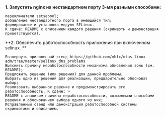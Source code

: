 **1. Запустить nginx на нестандартном порту 3-мя разными способами:**

    переключатели setsebool; 
    добавление нестандартного порта в имеющийся тип; 
    формирование и установка модуля SELinux. 
    К сдаче: README с описанием каждого решения (скриншоты и демонстрация приветствуются). 

**2. Обеспечить работоспособность приложения при включенном selinux. **

    Развернуть приложенный стенд https://github.com/mbfx/otus-linux-adm/tree/master/selinux_dns_problems 
    Выяснить причину неработоспособности механизма обновления зоны (см. README); 
    Предложить решение (или решения) для данной проблемы; 
    Выбрать одно из решений для реализации, предварительно обосновав выбор; 
    Реализовать выбранное решение и продемонстрировать его работоспособность. К сдаче: >
    README с анализом причины неработоспособности, возможными способами решения и обоснованием выбора одного из них; 
    Исправленный стенд или демонстрация работоспособной системы скриншотами и описанием. 

